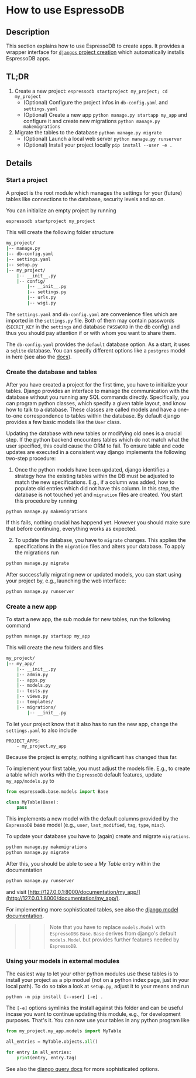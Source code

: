 # How to use EspressoDB

## Description

This section explains how to use EspressoDB to create apps.
It provides a wrapper interface for [`djangos` project creation](https://docs.djangoproject.com/en/2.2/intro/tutorial01/#creating-a-project) which automatically installs EspressoDB apps.

## TL;DR
1. Create a new project: `espressodb startproject my_project; cd my_project`
    * (Optional) Configure the project infos in `db-config.yaml` and `settings.yaml`
    * (Optional) Create a new app `python manage.py startapp my_app` and configure it and create new migrations
    `python manage.py makemigrations`
2. Migrate the tables to the database `python manage.py migrate`
    * (Optional) Launch a local web server `python manage.py runserver`
    * (Optional) Install your project locally  `pip install --user -e .`

## Details

### Start a project
A project is the root module which manages the settings for your (future) tables like connections to the database, security levels and so on.

You can initialize an empty project by running

```bash
espressodb startproject my_project
```

This will create the following folder structure

```bash
my_project/
|-- manage.py
|-- db-config.yaml
|-- settings.yaml
|-- setup.py
|-- my_project/
    |-- __init__.py
    |-- config/
        |-- __init__.py
        |-- settings.py
        |-- urls.py
        |-- wsgi.py
```

The `settings.yaml` and `db-config.yaml` are convenience files which are imported in the `settings.py` file.
Both of them may contain passwords (`SECRET_KEY` in the `settings` and database `PASSWORD` in the db config) and thus you should pay attention if or with whom you want to share them.

The `db-config.yaml` provides the `default` database option.
As a start, it uses a `sqlite` database.
You can specify different options like a `postgres` model in here (see also the [docs](https://docs.djangoproject.com/en/dev/ref/settings/#databases)).

### Create the database and tables
After you have created a project for the first time, you have to initialize your tables.
Django provides an interface to manage the communication with the database without you running any SQL commands directly.
Specifically, you can program python classes, which specify a given table layout, and know how to talk to a database.
These classes are called models and have a one-to-one correspondence to tables within the database.
By default django provides a few basic models like the `User` class.

Updating the database with new tables or modifying old ones is a crucial step.
If the python backend encounters tables which do not match what the user specified, this could cause the ORM to fail.
To ensure table and code updates are executed in a consistent way django implements the following two-step procedure:

1. Once the python models have been updated, django identifies a strategy how the existing tables within the DB must be adjusted to match the new specifications.
E.g., if a column was added, how to populate old entries which did not have this column.
In this step, the database is not touched yet and `migration` files are created.
You start this procedure by running
```
python manage.py makemigrations
```
If this fails, nothing crucial has happend yet.
However you should make sure that before continuing, everything works as expected.

2. To update the database, you have to `migrate` changes.
This applies the specifications in the `migration` files and alters your database.
To apply the migrations run
```bash
python manage.py migrate
```

After successfully migrating new or updated models, you can start using your project by, e.g., launching the web interface:
```bash
python manage.py runserver
```

### Create a new app
To start a new app, the sub module for new tables, run the following command
```bash
python manage.py startapp my_app
```

This will create the new folders and files
```bash
my_project/
|-- my_app/
    |-- __init__.py
    |-- admin.py
    |-- apps.py
    |-- models.py
    |-- tests.py
    |-- views.py
    |-- templates/
    |-- migrations/
        |-- __init__.py
```

To let your project know that it also has to run the new app, change the `settings.yaml` to also include
```
PROJECT_APPS:
    - my_project.my_app
```

Because the project is empty, nothing significant has changed thus far.

To implement your first table, you must adjust the models file.
E.g., to create a table which works with the `EspressoDB` default features, update `my_app/models.py` to
```python
from espressodb.base.models import Base

class MyTable(Base):
    pass
```
This implements a new model with the default columns provided by the `EspressoDB` base model (e.g., `user`, `last_modified`,  `tag`, `type`, `misc`).


To update your database you have to (again) create and migrate `migrations`.
```bash
python manage.py makemigrations
python manage.py migrate
```

After this, you should be able to see a  _My Table_  entry within the documentation
```bash
python manage.py runserver
```
and visit [http://127.0.0.1:8000/documentation/my_app/](http://127.0.0.1:8000/documentation/my_app/).

For implementing more sophisticated tables, see also the [django model documentation](https://docs.djangoproject.com/en/2.2/topics/db/models/).

>>> Note that you have to replace `models.Model` with `EspressoDB`s `Base`.
    `Base` derives from django's default `models.Model` but provides further features needed by `EspressoDB`.

### Using your models in external modules
The easiest way to let your other python modules use these tables is to install your project as a pip moduel (not on a python index page, just in your local path).
To do so take a look at `setup.py`, adjust it to your means and run
```
python -m pip install [--user] [-e] .
```
The `[-e]` options symlinks the install against this folder and can be useful incase you want to continue updating this module, e.g., for development purposes.
That's it.
You can now use your tables in any python program like
```python
from my_project.my_app.models import MyTable

all_entries = MyTable.objects.all()

for entry in all_entries:
    print(entry, entry.tag)
```
See also the [django query docs](https://docs.djangoproject.com/en/2.2/topics/db/queries/) for more sophisticated options.
